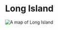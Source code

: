 # Long Island

![A map of Long Island](https://upload.wikimedia.org/wikipedia/commons/thumb/0/0a/1842_Mather_Map_of_Long_Island%2C_New_York_-_Geographicus_-_LongIsland-mather-1842.jpg/1280px-1842_Mather_Map_of_Long_Island%2C_New_York_-_Geographicus_-_LongIsland-mather-1842.jpg)

